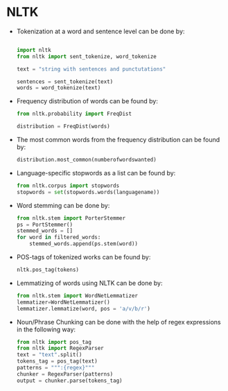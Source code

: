 # NLTK

* Tokenization at a word and sentence level can be done by:

	```python
	
	import nltk
	from nltk import sent_tokenize, word_tokenize
	
	text = "string with sentences and punctutations"
	
	sentences = sent_tokenize(text)
	words = word_tokenize(text)
	```

* Frequency distribution of words can be found by:

	```python
	from nltk.probability import FreqDist
	
	distribution = FreqDist(words)
	```
	
* The most common words from the frequency distribution can be found by:

	```python
	distribution.most_common(numberofwordswanted)
	```
	
* Language-specific stopwords as a list can be found by:

	```python
	from nltk.corpus import stopwords
	stopwords = set(stopwords.words(languagename))
	```
* Word stemming can be done by:

	```python
	from nltk.stem import PorterStemmer
	ps = PortStemmer()
	stemmed_words = []
	for word in filtered_words:
		stemmed_words.append(ps.stem(word))
	```
	
* POS-tags of tokenized works can be found by:

	```python
	nltk.pos_tag(tokens)
	```
	
* Lemmatizing of words using NLTK can be done by:

	```python
	from nltk.stem import WordNetLemmatizer
	lemmatizer=WordNetLemmatizer()
	lemmatizer.lemmatize(word, pos = 'a/v/b/r')
	```
	
* Noun/Phrase Chunking can be done with the help of regex expressions in the following way:

	```python
	from nltk import pos_tag
	from nltk import RegexParser
	text = "text".split()
	tokens_tag = pos_tag(text)
	patterns = """:{regex}"""
	chunker = RegexParser(patterns)
	output = chunker.parse(tokens_tag)
	```

